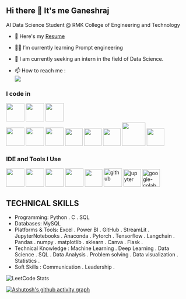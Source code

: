 ## Hi there 👋 It's me Ganeshraj

 
 AI Data Science Student @ RMK College of Engineering and Technology

- 🔭 Here's my [Resume](https://drive.google.com/file/d/1bBe543laTHKaa1XItIRO5FGRuF-8NRqp/view?usp=drive_link)                      

- 🙇‍♂️ I’m currently learning Prompt engineering
- 👯 I am currently seeking an intern in the field of Data Science.
- 📫 How to reach me :
<br /> [<img src="https://img.shields.io/badge/LinkedIn-0077B5?style=for-the-badge&logo=linkedin&logoColor=white" />](https://www.linkedin.com/in/ganesh-raj-9671371bb/)


### I code in 
<img height="50" width="50" src="https://img.icons8.com/color/48/000000/python.png" /> <img height="50" width="50" src="https://img.icons8.com/color/48/000000/c-programming.png" />  <img height="50" width="50" src="https://img.icons8.com/color/48/000000/java-coffee-cup-logo.png" />  
<img height="50" width="50" src="https://img.icons8.com/color/48/000000/tensorflow.png"/>
 <img height="50" width="50" src="https://img.icons8.com/color/48/000000/mysql-logo.png"/> <img height="50" width="50" src="https://img.icons8.com/color/48/000000/mongodb.png"/> 
<img width="48" height="48" src="https://img.icons8.com/fluency/48/pytorch.png"/>
<img width="48" height="48" src="https://img.icons8.com/color/48/pandas.png"/>
<img width="48" height="48" src="https://img.icons8.com/color/48/numpy.png"/>
<img width="64" height="64" src="https://img.icons8.com/nolan/64/flask.png"/>
<img width="48" height="48" src="https://img.icons8.com/color/48/power-bi.png"/>




### IDE and Tools I Use
<img height="50" width="50" src="https://img.icons8.com/color/48/000000/visual-studio-code-2019.png"/> <img height="50" width="50" src="https://img.icons8.com/color/48/000000/pycharm.png"/> <img height="50" width="50" src="https://img.icons8.com/color/50/000000/git.png"/> <img height="50" width="50" src="https://img.icons8.com/dusk/64/000000/anaconda.png"/> 
<img width="48" height="48" src="https://img.icons8.com/color/48/power-bi.png"/>
<img width="50" height="50" src="https://img.icons8.com/ios-filled/50/github.png" alt="github"/>
<img width="48" height="48" src="https://img.icons8.com/fluency/48/jupyter.png" alt="jupyter"/>
<img width="48" height="48" src="https://img.icons8.com/color/48/google-colab.png" alt="google-colab"/>

## TECHNICAL SKILLS
- Programming: Python . C . SQL
- Databases: MySQL
- Platforms & Tools: Excel . Power BI . GitHub . StreamLit . JupyterNotebooks . Anaconda . Pytorch . Tensorflow . Langchain . Pandas . numpy . matplotlib . sklearn . Canva . Flask .
- Technical Knowledge : Machine Learning . Deep Learning . Data Science . SQL . Data Analysis . Problem solving . Data visualization . Statistics .
- Soft Skills : Communication . Leadership .



![LeetCode Stats](https://leetcard.jacoblin.cool/kpkagraj?theme=dark&font=Noto%20Nastaliq%20Urdu)

[![Ashutosh's github activity graph](https://github-readme-activity-graph.vercel.app/graph?username=ganeshraj-a&bg_color=ffcfe9&color=9e4c98&line=9e4c98&point=403d3d&area=true&hide_border=true)](https://github.com/ashutosh00710/github-readme-activity-graph)




